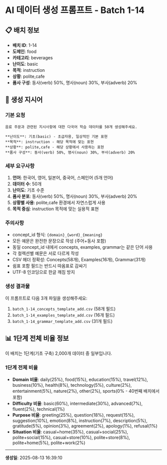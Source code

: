 # AI 데이터 생성 프롬프트 - Batch 1-14

## 📋 배치 정보

- **배치 ID**: 1-14
- **도메인**: food
- **카테고리**: beverages
- **난이도**: basic
- **목적**: instruction
- **상황**: polite,cafe
- **품사 구성**: 동사(verb) 50%, 명사(noun) 30%, 부사(adverb) 20%

## 🎯 생성 지시어

### 기본 요청
```
음료 주문과 관련된 지시사항에 대한 다국어 학습 데이터를 50개 생성해주세요.

**난이도**: 기초(basic) - 초급자용, 일상적인 기본 표현
**목적**: instruction - 해당 목적에 맞는 표현
**상황**: polite,cafe - 해당 상황에서 사용하는 표현
**품사 구성**: 동사(verb) 50%, 명사(noun) 30%, 부사(adverb) 20%
```

### 세부 요구사항

1. **언어**: 한국어, 영어, 일본어, 중국어, 스페인어 (5개 언어)
2. **데이터 수**: 50개
3. **난이도**: 기초 수준
4. **품사 분포**: 동사(verb) 50%, 명사(noun) 30%, 부사(adverb) 20%
5. **상황별 사용**: polite,cafe 환경에서 자연스럽게 사용
6. **목적 중심**: instruction 목적에 맞는 실용적 표현

### 주의사항

- concept_id 형식: `{domain}_{word}_{meaning}`
- 모든 예문은 완전한 문장으로 작성 (주어+동사 포함)
- 동일 concept_id 내에서 concepts, examples, grammar는 같은 단어 사용
- 각 컬렉션별 예문은 서로 다르게 작성
- CSV 헤더 정확성: Concepts(58개), Examples(16개), Grammar(31개)
- 쉼표 포함 필드는 반드시 따옴표로 감싸기
- UTF-8 인코딩으로 한글 깨짐 방지

### 생성 결과물

이 프롬프트로 다음 3개 파일을 생성해주세요:
1. `batch_1-14_concepts_template_add.csv` (58개 필드)
2. `batch_1-14_examples_template_add.csv` (16개 필드)  
3. `batch_1-14_grammar_template_add.csv` (31개 필드)


## 📊 1단계 전체 비율 정보

이 배치는 1단계(기초 구축) 2,000개 데이터 중 일부입니다.

### 1단계 전체 비율
- **Domain 비율**: daily(25%), food(15%), education(15%), travel(12%), business(10%), health(8%), technology(5%), culture(2%), entertainment(5%), nature(2%), other(2%), sports(0% - 40번째 배치에서 포함)
- **Difficulty 비율**: basic(60%), intermediate(30%), advanced(7%), fluent(2%), technical(1%)
- **Purpose 비율**: greeting(25%), question(18%), request(15%), suggestion(10%), emotion(8%), instruction(7%), description(5%), gratitude(5%), opinion(3%), agreement(2%), apology(1%), refusal(1%)
- **Situation 비율**: casual+home(35%), casual+social(25%), polite+social(15%), casual+store(10%), polite+store(8%), polite+home(5%), polite+work(2%)

---

**생성일**: 2025-08-13 16:39:10
